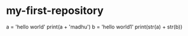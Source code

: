 # my-first-repository
a = 'hello world'
print(a + 'madhu')
b = 'hello world1'
print(str(a) + str(b))
